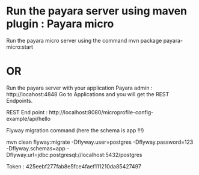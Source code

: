 # Run the payara server using maven plugin : Payara micro
Run the payara micro server using the command mvn package payara-micro:start

# OR

Run the payara server with your application
Payara admin : http://locahost:4848
Go to Applications and you will get the REST Endpoints.

REST End point : http://localhost:8080/microprofile-config-example/api/hello

Flyway migration command (here the schema is app !!!)

mvn clean flyway:migrate -Dflyway.user=postgres -Dflyway.password=123 -Dflyway.schemas=app -Dflyway.url=jdbc:postgresql://localhost:5432/postgres


Token : 425eebf277fab8e5fce4faef111210da85427497